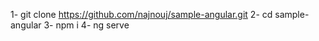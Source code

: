 1- git clone https://github.com/najnouj/sample-angular.git
2- cd sample-angular
3- npm i
4- ng serve
